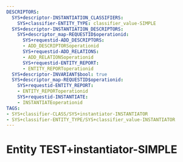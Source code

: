 ```yaml
---
DESCRIPTORS:
  SYS+descriptor-INSTANTIATION_CLASSIFIERS:
    SYS+classifier-ENTITY_TYPE: classifier_value-SIMPLE
  SYS+descriptor-INSTANTIATION_DESCRIPTORS:
    SYS+descriptor_map-REQUESTID$operationid:
      SYS+requestid-ADD_DESCRIPTORS:
      - ADD_DESCRIPTORSoperationid
      SYS+requestid-ADD_RELATIONS:
      - ADD_RELATIONSoperationid
      SYS+requestid-ENTITY_REPORT:
      - ENTITY_REPORToperationid
  SYS+descriptor-INVARIANT$bool: true
  SYS+descriptor_map-REQUESTID$operationid:
    SYS+requestid-ENTITY_REPORT:
    - ENTITY_REPORToperationid
    SYS+requestid-INSTANTIATE:
    - INSTANTIATEoperationid
TAGS:
- SYS+classifier-CLASS/SYS+instantiator-INSTANTIATOR
- SYS+classifier-ENTITY_TYPE/SYS+classifier_value-INSTANTIATOR
---
```

# Entity TEST+instantiator-SIMPLE

